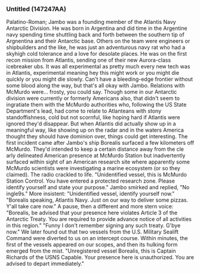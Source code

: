 ### Untitled (147247AA)

Palatino-Roman; Jambo was a founding member of the Atlantis Navy Antarctic Division. He was born in Argentina and did time in the Argentine navy spending time shuttling back and forth between the southern tip of Argnentina and their Antarctic base. Others on the team were engineers or shipbuilders and the like, he was just an adventurous navy rat who had a skyhigh cold tolerance and a love for desolate places. He was on the first recon mission from Atlantis, sending one of their new Aurora-class icebreaker ubs. It was all experimental as pretty much every new tech was in Atlantis, experimental meaning hey this might work or you might die quickly or you might die slowly. Can't have a bleeding-edge frontier without some blood along the way, but that's all okay with Jambo. Relations with McMurdo were… frosty, you could say. Though some in our Antarctic division were currently or formerly Americans also, that didn't seem to ingratiate them with the McMurdo authorities who, following the US State Department's lead, had come to relate to Atlanteans with stony standoffishness, cold but not scornful, like hoping hard if Atlantis were ignored they'd disappear. But when Atlantis did actually show up in a meaningful way, like showing up on the radar and in the waters America thought they should have dominion over, things could get interesting. The first incident came after Jambo's ship Borealis surfaced a few kilometers off McMurdo. They'd intended to keep a certain distance away from the cle arly delineated American presence at McMurdo Station but inadvertently surfaced within sight of an American research site where apparently some McMurdo scientists were investigating a marine ecosystem (or so they claimed). The radio crackled to life. "Unidentified vessel, this is McMurdo Station Control. You have entered a protected research zone. Please identify yourself and state your purpose." Jambo smirked and replied, "No ingle9s." More insistent: "Unidentified vessel, identify yourself now." "Borealis speaking, Atlantis Navy. Just on our way to deliver some pizzas. Y'all take care now." A pause, then a different and more stern voice: "Borealis, be advised that your presence here violates Article 3 of the Antarctic Treaty. You are required to provide advance notice of all activities in this region." "Funny I don't remember signing any such treaty. G'bye now." We later found out that two vessels from the U.S. Military Sealift Command were diverted to us on an intercept course. Within minutes, the first of the vessels appeared on our scopes, and then its hulking form emerged from the mist. "Unregistered vessel Borealis, this is Captain Richards of the USNS Capable. Your presence here is unauthorized. You are advised to depart immediately."
